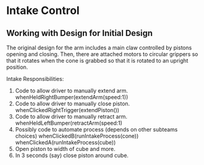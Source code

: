 # Intake Control


## Working with Design for Initial Design
The original design for the arm includes a main claw controlled by pistons opening and closing. Then, there are attached motors to circular grippers so that it rotates when the cone is grabbed so that it is rotated to an upright position.

Intake Responsibilities: 
1. Code to allow driver to manually extend arm.
whenHeldRightBumper(extendArm(speed:1))
2. Code to allow driver to manually close piston.
whenClickedRightTrigger(extendPiston())
3. Code to allow driver to manually retract arm.
whenHeldLeftBumper(retractArm(speed:1)
4. Possibly code to automate process (depends on other subteams choices)
whenClickedB(runIntakeProcess(cone))
whenClickedA(runIntakeProcess(cube))
5. Open piston to width of cube and more.
6. In 3 seconds (say) close piston around cube.
